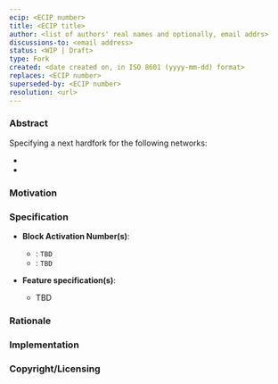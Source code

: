 ```yaml
---
ecip: <ECIP number>
title: <ECIP title>
author: <list of authors' real names and optionally, email addrs>
discussions-to: <email address>
status: <WIP | Draft>
type: Fork
created: <date created on, in ISO 8601 (yyyy-mm-dd) format>
replaces: <ECIP number>
superseded-by: <ECIP number>
resolution: <url>
---
```


### Abstract

Specifying a next hardfork for the following networks:

- <Network Name or Identifier>
- <Network Name or Identifier>

### Motivation

### Specification

- __Block Activation Number(s)__: 
  + <Network Name or Identifier>: `TBD`
  + <Network Name or Identifier>: `TBD`

- __Feature specification(s)__:
  + TBD

### Rationale

### Implementation

### Copyright/Licensing
